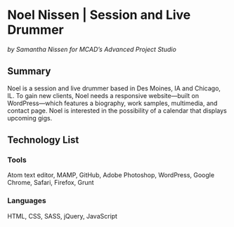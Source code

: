 # Noel Nissen | Session and Live Drummer
*by Samantha Nissen for MCAD’s Advanced Project Studio*
## Summary
Noel is a session and live drummer based in Des Moines, IA and Chicago, IL. To gain new clients, Noel needs a responsive website—built on WordPress—which features a biography, work samples, multimedia, and contact page. Noel is interested in the possibility of a calendar that displays upcoming gigs.
## Technology List
### Tools
Atom text editor, MAMP, GitHub, Adobe Photoshop, WordPress, Google Chrome, Safari, Firefox, Grunt
### Languages
HTML, CSS, SASS, jQuery, JavaScript
